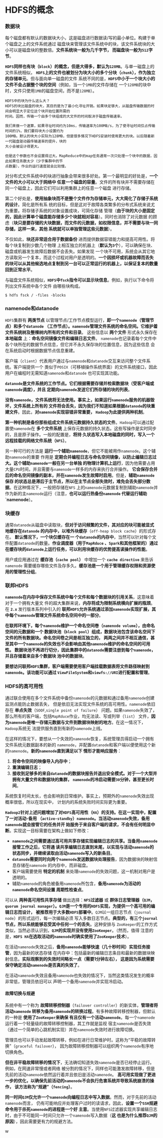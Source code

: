 HDFS的概念
========================================================================
### 数据块
每个磁盘都有默认的数据块大小，这是磁盘进行数据读/写的最小单位。构建于单个磁盘之上的文件系统通过
磁盘块来管理该文件系统中的块，该文件系统块的大小可以是磁盘块的整数倍。**文件系统块一般为几千字节，
而磁盘块一般为`512`字节**。

**`HDFS`同样也有块（`block`）的概念，但是大得多，默认为`128MB`**。与单一磁盘上的文件系统相似，
**`HDFS`上的文件也被划分为块大小的多个分块（`chunk`），作为独立的存储单元**。但与面向单一磁盘的文件
系统不同的是，**`HDFS`中小于一个块大小的文件不会占据整个块的空间**（例如，当一个`1MB`的文件存储在
一个`128MB`的块中时，文件只使用`1MB`的磁盘空间，而不是`128MB`）。
```
HDFS中的块为什么这么大？
HDFS的块比磁盘的块大，其目的是为了最小化寻址开销。如果块足够大，从磁盘传输数据的时间会明显大于定位这个块开始位置所需的
时间。因而，传输一个由多个块组成的大文件的时间取决于磁盘传输速率。

我们来做一个速算，如果寻址时间约为10ms，传输速率为100MB/s，为了使寻址时间仅占传输时间的1%，我们要将块大小设置约为
100MB。默认的块大小实际为128MB，但是很多情况下HDFS安装时使用更大的块。以后随着新一代磁盘驱动器传输速率的提升，块的
大小会被设计得更大。

但是这个参数也不会设置得过大。MapReduce中的map任务通常一次只处理一个块中的数据，因此如果任务数太少（少于集群中的节
点数量），作业的运行速度就会比较慢。
```
对分布式文件系统中的块进行抽象会带来很多好处。第一个最明显的好处是，**一个文件的大小可以大于网络中
任意一个磁盘的容量**。文件的所有块并不需要存储在同一个磁盘上，因此它们可以利用集群上的任意一个磁盘
进行存储。

第二个好处是，**使用抽象块而不是整个文件作为存储单元，大大简化了存储子系统的设计**。简化是所有系
统的目标，但是这对于故障各类繁多的分布式系统来说尤为重要。将存储子系统的对象设置成块，可简化存储
管理（**由于块的大小是固定的，因此计算单个磁盘能存储多少个块就相对容易**）。同时也消除了对元数据
的顾虑（**块只是要存储的大块数据，而文件的元数据，如权限信息，并不需要与块一同存储，这样一来，其他
系统就可以单独管理这些元数据**）。

不仅如此，**块还非常适合用于数据备份** 进而提供数据容错能力和提高可用性。将每个块复制到少数几个物理
上相互独立的机器上（**默认为`3`个**），可以确保在块、磁盘或机器发生故障后数据不会丢失。如果发现
一个块不可用，系统会从其它地方读取另一个复本，而这个过程对用户是透明的。**一个因损坏或机器故障而丢失
的块可以从其他候选地点复制到另一台可以正常运行的机器上，以保证复本的数量回到正常水平**。

与磁盘文件系统相似，**`HDFS`中`fsck`指令可以显示块信息**。例如，执行以下命令将列出文件系统中各个文件
由哪些块构成。
```shell
$ hdfs fsck / -files -blocks
```

### namenode和datanode
`HDFS`集群有 **两类节点** 以管理节点/工作节点模型运行，**即一个`namenode`（管理节点）和多个`datanode`
（工作节点）。`namenode`管理文件系统的命名空间。它维护着文件系统树及整棵树内所有的文件和目录**。
这些信息以 **两个文件** 形式永久保存在 **本地磁盘** 上：**命名空间镜像文件和编辑日志文件**。
`namenode`也记录着每个文件中各个块所在的数据节点信息，但它并不永久保存块的位置信息，因为这些信息
会在系统启动时根据数据节点信息重建。

客户端（`client`）代表用户通过与`namenode`和`datanode`交互来访问整个文件系统。客户端提供一个
类似于`POSIX`（可移植操作系统界面）的文件系统接口，因此用户在编程时无需知道`namenode`和`datanode`
也可实现其功能。

**`datanode`是文件系统的工作节点。它们根据需要存储并检索数据块（受客户端或`namenode`调度），并且
定期向`namenode`发送它们所存储的块的列表**。

**没有`namenode`，文件系统将无法使用。事实上，如果运行`namenode`服务的机器毁坏，文件系统上所有的
文件将会丢失，因为我们不知道如果根据`datanode`的块重建文件**。因此，**对`namenode`实现容错非常重要，
`Hadoop`为此提供两种机制**。

**第一种机制是备份那些组成文件系统元数据持久状态的文件**。`Hadoop`可以通过配置使`namenode`在
**多个文件系统** 上保存元数据的持久状态。这些写操作是实时同步的，且是原子操作。一般的配置是，**将持
久状态写入本地磁盘的同时，写入一个远程挂载的网络文件系统（`NFS`）**。

另一种可行的方法是 **运行一个辅助`namenode`**，但它不能被用作`namenode`。这个辅助`namenode`的重要
作用是 **定期合并编程日志与命名空间镜像，以防止编辑日志过大。这个辅助`namenode`一般在另一台单独
的物理计算机上运行**，因为他需要占用大量`CPU`时间，并且需要与`namenode`一样多的内存来执行合并操作。
**它会保存合并后的命名空间镜像的副本，并在`namenode`发生故障时启用**。但是，**辅助`namenode`保存
的状态总是滞后于主节点，所以在主节点全部失效时，难免会丢失部分数据**。在这种情况下，一般把存储在`NFS`
上的`namenode`元数据复制到辅助`namenode`并作为新的主`namenode`运行（注意，**也可以运行热备份`namenode`
代替运行辅助`namenode**）。

### 块缓存
通常`datanode`从磁盘中读取块，**但对于访问频繁的文件，其对应的块可能被显式地缓存在`datanode`
的内存中，以堆外块缓存**（`off-heap block cache`）的形式存在。 **默认情况下，一个块仅缓存在一
个`datanode`的内存中**，当然可以针对每个文件配置`datanode`的数量。**作业调度器（用于`MapRduce`
、`Spark`和其他框架的）通过在缓存块的`datanode`上运行任务，可以利用块缓存的优势提高读操作的性能**。

用户或应用通过在 **缓存池（`cache pool`）** 中增加一个 **`cache directive`** 来告诉`namenode`
需要缓存哪些文件及存多久。**缓存池是一个用于管理缓存权限和资源使用的管理性分组**。

### 联邦HDFS
**`namenode`在内存中保存文件系统中每个文件和每个数据块的引用关系**，这意味着对于一个拥有大量文
件的超大集群来说，**内存将成为限制系统横向扩展的瓶颈**。在 **`2.x`** 发行版本系列中引入的
**联邦`HDFS`允许系统通过添加`namenode`实现扩展，其中每个`namenode`管理文件系统命名空间中的一部分**。

**在联邦环境下，每个`namenode`维护一个命名空间巻（`namenode volume`），由命名空间的元数据和一个
数据块池（`block pool`）组成，数据块池包含该命名空间下文件的所有数据块。命名空间卷之间是相互独立的，
两两之间并不相互通信，甚至其中一个`namenode`的失效也不会影响由其他`namenode`维护的命名空间的可用性。
数据块池不再进行切分，因此集群中的`datanode`需要注册到每个`namenode`，并且存储着来自多个数据块
池中的数据块**。

**要想访问联邦`HDFS`集群，客户端需要使用客户端挂载数据表将文件路径映射到`namenode`。该功能可以通过
`ViewFileSystem`和`viewfs://URI`进行配置和管理**。

### HDFS的高可用性
通过联合使用在多个文件系统中备份`namenode`的元数据和通过备用`namenode`创建监测点能防止数据丢失，
但是依旧无法实现文件系统的高可用性。`namenode`依旧存在 **单点失效**（`SOOF`,`single point of failure`）
问题。如果`namenode`失效了，那么所有的客户端，包括`MapRduce`作业，均无法读、写或列举（`list`）
文件，**因为`namenode`是唯一存储元数据与文件到数据块映射的地方**。在这一情况下，`Hadoop`系统无
法提供服务直到有新的`namenode`上线。

在这样的情况下，要想从一个失效的`namenode`恢复，系统管理员得启动一个拥有文件系统元数据副本的新的
`namenode`，并配置`datanode`和客户端以便使用这个新的`namenode`。**新的`namenode`直到满足以下
情形才能响应服务**：
1. **将命令空间的映像导入内存中**；
2. **重演编辑日志**；
3. **接收到足够多的来自`datanode`的数据块报告并退出安全模式。对于一个大型并拥有大量文件和数据块的集群，
`namenode`的冷启动需要`30`分钟，甚至更长时间**。

系统恢复时间太长，也会影响到日常维护。事实上，预期外的`namenode`失效出现概率很低，所以在现实中，
计划内的系统失败时间实际更为重要。

**`Hadoop2`针对上述问题增加了对`HDFS`高可用性（`HA`）的支持。在这一实现中，配置了一对活动-备用
（`active-standby`）`namenode`。当活动`namenode`失效，备用`namenode`就会接管它的任务并开
始服务于来自客户端的请求，不会有任何明显中断**。实现这一目标需要在架构上做如下修改：
+ **`namenode`之间需要通过高可用共享存储实现编辑日志的共享。当备用`namenode`接管工作之后，它将通
读共享编辑日志直到末尾，以实现与活动`namenode`的状态同步，并继续读取由活动`namenode`写入的新条目**。
+ **`datanode`需要同时向两个`namenode`发送数据块处理报告**，因为数据块的映射信息存储在`namenode`
的内存中，而非磁盘。
+ 客户端需要使用 **特定的机制** 来处理`namenode`的失效问题，这一机制对用户是透明的。
+ 辅助`namenode`的角色被备用`namenode`所包含，**备用`namenode`为活动的`namenode`命名空间设置
周期性检查点**。

可以从 **两种高可用性共享存储** 做出选择：**`NFS`过滤器** 或 **群体日志管理器（`QJM`，
`quorum journal manager`）。`QJM`是一个专用的`HDFS`实现，为提供一个高可用的编辑日志而设计，
被推荐用于大多数`HDFS`部署中**。`QJM`以一组日志节点（`journal node`）的形式运行，每一次编辑必须
写入多数日志节点。**典型的，有三个`journal`节点，所以系统能够忍受其中任何一个的丢失**。这种安排与
`ZooKeeper`的工作方式类似，当然必须认识到，**`QJM`的实现并没有使用`ZooKeeper`**。（然而，值得
注意的是，**`HDFS HA`在选取活动的`namenode`时确实使用了`ZooKeeper`技术**）。

在活动`namenode`失效之后，**备用`namenode`能够快速（几十秒时间）实现任务接管**，因为最新的状态存储
在内存中：包括最新的编辑日志条目和最新的数据块映射信息。**实际观察到的失效时间略长一点（需要1分钟左右），
这是因为系统需要保守确定活动`namenode`是否真的失效了**。

在活动`namenode`失效且备用`namenode`也失效的情况下，当然这类情况发生的概率非常低，管理员依旧可以
声明一个备用`namenode`并实现冷启动。

#### 故障切换与规避
系统中有一个称为 **故障转移控制器**（`failover controller`）的新实体，**管理者将活动`namenode`
转移为备用`namenode`的转换过程**。有多种故障转移控制器，但默认的一种是 **使用了`ZooKeeper`来确保
有且仅有一个活动`namenode`**。每一个`namenode`运行着一个轻量级的故障转移控制器，其工作就是监视
宿主`namenode`是否失效（通过一个简单的心跳机制实现）并在`namenode`失效时进行故障切换。

管理员也可以手动发起故障转移，例如在进行日常维护时。这称为“平稳的故障转换”（`graceful failover`），
因为故障转移控制器可以组织两个`namenode`有序地切换角色。

**但在非平稳故障转移的情况下**，无法确切知道失效`namenode`是否已经停止运行。例如，在网速非常慢或者网络
被分割的情况下，同样也可能激发故障转移，但是先前的活动`namenode`依然运行着并且依旧是活动`namenode`。
**高可用实现做了更进一步的优化，以确保先前活动的`namenode`不会执行危害系统并导致系统崩溃的操作，
该方法称为“规避”（`fencing`）**。

**同一时间`QJM`仅允许一个`namenode`向编程日志中写入数据**。然而，对于先前的活动`namenode`而言，
仍有可能响应并处理客户过时的读请求，因此，**设置一个`SSH`规避命令用于杀死`namenode`的进程是一个好
主意**。当使用`NFS`过滤器实现共享编辑日志时，由于不可能同一时间只允许一个`namenode`写入数据（**这
也是为什么推荐`QJM`的原因**），因此需要更有力的规避方法。


















































w
